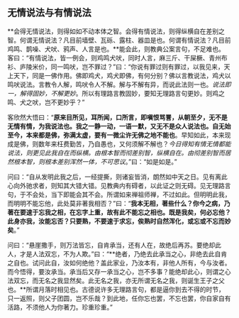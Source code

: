 ## 无情说法与有情说法

**会得无情说法，则得如如不动本体之智。会得有情说法，则得纵横自在差别之智。何谓无情说法？凡目前墙壁、瓦砾、露柱、器皿是也。何谓有情说法？凡目前鸡鸣、鹊噪、犬吠、鸦声、人言是也。**能会此，则教典公案言句，不足难也。客曰：“有情说法，皆一例会，则鸡鸣犬吠，同时人言，麻三斤、干屎橛、青州布衫、庐陵米价，同一鸣吠，岂不罪过？”曰：“你说有罪过则有罪过，以我见来，天上天下，同是一佛作用。佛即鸡犬，鸡犬即佛，有何分别？佛以言教说法，鸡犬以鸣吠说法。言教令人解，鸣吠令人不解。解与不解有异，而说此法则一也。*说法即一，解得固妙，不解更妙*。所以有理路言教固妙，要知无理路言句更妙。则鸡之鸣、犬之吠，岂不更妙乎？”

客欣然大悟曰：“**原来目所见，耳所闻，口所言，即嗔恨骂詈，从朝至夕，无不是无情有情，为我说法也。我之一静一动，一语一默，又无不是众人说法也。自无始至今，本来都是佛，弥满太虚，要有一微尘许无佛之地不能也**。早知如此，本来现成是佛，则数年来枉费勤苦，乃自愚也，又何须解不解也？*今日得知有情无情都能说法，则更见此我自在而纵横。由根本智而彻差别智，纵横自在。由彻差别智而居然根本智，则根本差别浑然一体，不可思议*。”曰：“如是如是。”

问曰：“自从发明此我之后，一经提撕，则诸妄皆消，朗然如中天之日。见有离此心向外驰求者，则知其大错大错。见教典内有碍者，以此证之则无碍。见无理路言句，于不会处，当下即能会其不会。所谓如来禅祖师禅，不过如此。但明明此我，而明明不能忘他，此处莫非著我相否？”曰：“**我本无相，著些什么？你今之病，乃著在要速于忘我之相，在忘字上重，故有此不能忘之相也。既是我矣，何必忘他？此身亦我，汝能忘否？只要熟，不要速于求忘，俟熟时自然浑化，或忘或不忘而妙矣**。”

问曰：“悬崖撒手，则万法皆忘，自肯承当，还有人在，故绝后再苏。要绝却此人，才是人法双忘，不为人欺。”曰：“**绝者，乃绝去此承当之心，非绝去此自肯之自也。试问此自，汝如何绝他？盖此家业，乃汝本有，非他人所有，今与汝者。而今悟得，要汝承当。承当后又存一承当之心，岂不多事？能绝却此心，则谓之心法双忘，而无名之我显然矣。此无名之我，亦无所谓无名之我，则诞生王子之父也。**所谓月落时相见也。古德说许多无理路言句，都是逼你到去不得的时节，只一返照，则父子团圆，岂不乐哉？到此地，任你忘也罢，不忘也罢，你自家自有活路，不须他人为你著力。珍重珍重。”
